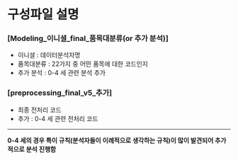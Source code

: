 # 구성파일 설명

### [Modeling_이니셜_final_품목대분류(or 추가 분석)]
- 이니셜 : 데이터분석자명
- 품목대분류 : 22가지 중 어떤 품목에 대한 코드인지
- 추가 분석 : 0-4 세 관련 분석 추가

### [preprocessing_final_v5_추가]
- 최종 전처리 코드
- 추가 : 0-4 세 관련 전처리 코드

---

**0-4 세의 경우 특이 규칙(분석자들이 이례적으로 생각하는 규칙)이 많이 발견되어 추가적으로 분석 진행함**
